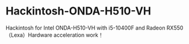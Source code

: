 # Hackintosh-ONDA-H510-VH
Hackintosh for Intel ONDA-H510-VH with i5-10400F and Radeon RX550（Lexa）Hardware acceleration work！
